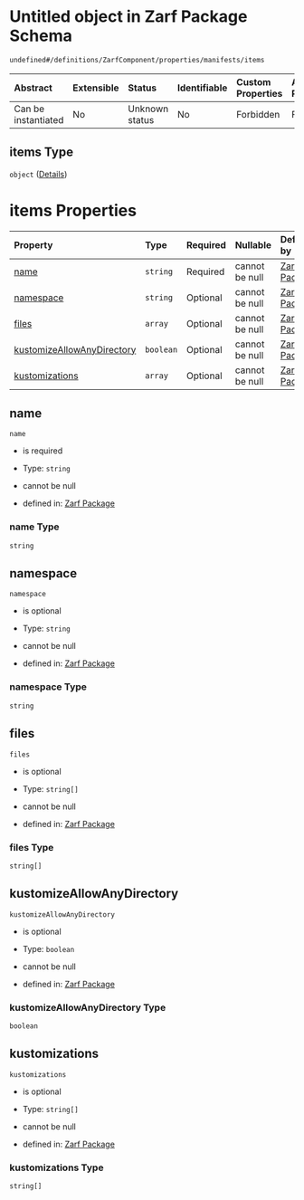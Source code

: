 # Untitled object in Zarf Package Schema

```txt
undefined#/definitions/ZarfComponent/properties/manifests/items
```



| Abstract            | Extensible | Status         | Identifiable | Custom Properties | Additional Properties | Access Restrictions | Defined In                                                                   |
| :------------------ | :--------- | :------------- | :----------- | :---------------- | :-------------------- | :------------------ | :--------------------------------------------------------------------------- |
| Can be instantiated | No         | Unknown status | No           | Forbidden         | Forbidden             | none                | [zarf.schema.json\*](../../../build/zarf.schema.json "open original schema") |

## items Type

`object` ([Details](zarf-definitions-zarfmanifest.md))

# items Properties

| Property                                                  | Type      | Required | Nullable       | Defined by                                                                                                                                                         |
| :-------------------------------------------------------- | :-------- | :------- | :------------- | :----------------------------------------------------------------------------------------------------------------------------------------------------------------- |
| [name](#name)                                             | `string`  | Required | cannot be null | [Zarf Package](zarf-definitions-zarfmanifest-properties-name.md "undefined#/definitions/ZarfManifest/properties/name")                                             |
| [namespace](#namespace)                                   | `string`  | Optional | cannot be null | [Zarf Package](zarf-definitions-zarfmanifest-properties-namespace.md "undefined#/definitions/ZarfManifest/properties/namespace")                                   |
| [files](#files)                                           | `array`   | Optional | cannot be null | [Zarf Package](zarf-definitions-zarfmanifest-properties-files.md "undefined#/definitions/ZarfManifest/properties/files")                                           |
| [kustomizeAllowAnyDirectory](#kustomizeallowanydirectory) | `boolean` | Optional | cannot be null | [Zarf Package](zarf-definitions-zarfmanifest-properties-kustomizeallowanydirectory.md "undefined#/definitions/ZarfManifest/properties/kustomizeAllowAnyDirectory") |
| [kustomizations](#kustomizations)                         | `array`   | Optional | cannot be null | [Zarf Package](zarf-definitions-zarfmanifest-properties-kustomizations.md "undefined#/definitions/ZarfManifest/properties/kustomizations")                         |

## name



`name`

*   is required

*   Type: `string`

*   cannot be null

*   defined in: [Zarf Package](zarf-definitions-zarfmanifest-properties-name.md "undefined#/definitions/ZarfManifest/properties/name")

### name Type

`string`

## namespace



`namespace`

*   is optional

*   Type: `string`

*   cannot be null

*   defined in: [Zarf Package](zarf-definitions-zarfmanifest-properties-namespace.md "undefined#/definitions/ZarfManifest/properties/namespace")

### namespace Type

`string`

## files



`files`

*   is optional

*   Type: `string[]`

*   cannot be null

*   defined in: [Zarf Package](zarf-definitions-zarfmanifest-properties-files.md "undefined#/definitions/ZarfManifest/properties/files")

### files Type

`string[]`

## kustomizeAllowAnyDirectory



`kustomizeAllowAnyDirectory`

*   is optional

*   Type: `boolean`

*   cannot be null

*   defined in: [Zarf Package](zarf-definitions-zarfmanifest-properties-kustomizeallowanydirectory.md "undefined#/definitions/ZarfManifest/properties/kustomizeAllowAnyDirectory")

### kustomizeAllowAnyDirectory Type

`boolean`

## kustomizations



`kustomizations`

*   is optional

*   Type: `string[]`

*   cannot be null

*   defined in: [Zarf Package](zarf-definitions-zarfmanifest-properties-kustomizations.md "undefined#/definitions/ZarfManifest/properties/kustomizations")

### kustomizations Type

`string[]`
